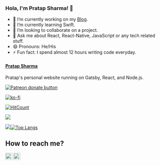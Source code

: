 ### Hola, I'm Pratap Sharma! 👋

- 🔭 I’m currently working on my [Blog](https://pratapsharma.in).
- 🌱 I’m currently learning Swift.
- 👯 I’m looking to collaborate on a project.
- 💬 Ask me about React, React-Native, JavaScript or any tech related stuff.
- 😄 Pronouns: He/His
- ⚡ Fun fact: I spend almost 12 hours writing code everyday.


#### [Pratap Sharma](https://www.pratapsharma.in)
Pratap's personal website running on Gatsby, React, and Node.js.

<a href="https://www.patreon.com/pratap22"><img src="https://img.shields.io/endpoint.svg?url=https://shieldsio-patreon.herokuapp.com/pratap22&style=for-the-badge" alt="Patreon donate button" /> </a>

[![ko-fi](https://www.ko-fi.com/img/githubbutton_sm.svg)](https://ko-fi.com/pratap22)



[![HitCount](http://hits.dwyl.com/pratap22/pratap22.svg)](http://hits.dwyl.com/pratap22/pratap22) 

<img src="https://github-readme-stats.vercel.app/api?username=pratap22&&show_icons=true&title_color=ffffff&icon_color=bb2acf&text_color=daf7dc&bg_color=191919">

<img src = "https://github-readme-stats.vercel.app/api?username=pratap22&&show_icons=true&theme=radical">[![Top Langs](https://github-readme-stats.vercel.app/api/top-langs/?username=pratap22&layout=compact&theme=merko)](https://github.com/anuraghazra/github-readme-stats)

## How to reach me?

<a href="https://twitter.com/pratap2210" rel="nofollow"> <img align="left" alt="Pratap | Twitter" width="22px" src="https://raw.githubusercontent.com/anuraghazra/anuraghazra/master/assets/twitter.svg" style="max-width:100%;"></a><a href="https://www.linkedin.com/in/prataps22" rel="nofollow"> <img align="left" alt="Pratap Sharma | Linkedin" width="22px" src="https://img.icons8.com/fluent/48/000000/linkedin-2.png" style="max-width:100%;"></a>  

